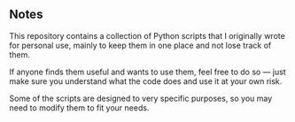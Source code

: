 ## Notes

This repository contains a collection of Python scripts that I originally wrote for personal use, mainly to keep them in one place and not lose track of them.

If anyone finds them useful and wants to use them, feel free to do so — just make sure you understand what the code does and use it at your own risk.

Some of the scripts are designed to very specific purposes, so you may need to modify them to fit your needs.

